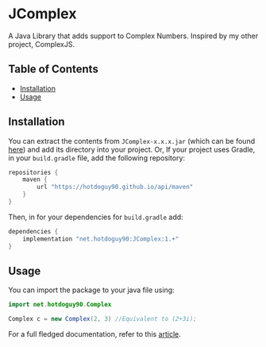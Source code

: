# JComplex

A Java Library that adds support to Complex Numbers. Inspired by my other project, ComplexJS.

## Table of Contents

* [Installation](https://github.com/HotdoGuy90/JComplex/blob/master/README.md#installation)
* [Usage](https://github.com/HotdoGuy90/JComplex/blob/master/README.md#usage)

## Installation

You can extract the contents from `JComplex-x.x.x.jar` (which can be found [here](https://github.com/HotdoGuy90/JComplex/releases)) and add its directory into your project. Or, If your project uses Gradle, in your `build.gradle` file, add the following repository:
```groovy
repositories {
    maven {
        url "https://hotdoguy90.github.io/api/maven"
    }
}
```

Then, in for your dependencies for `build.gradle` add:

```groovy
dependencies {
    implementation "net.hotdoguy90:JComplex:1.+"
}
```

## Usage

You can import the package to your java file using:
```java
import net.hotdoguy90.Complex

Complex c = new Complex(2, 3) //Equivalent to (2+3i);
```
For a full fledged documentation, refer to this [article](https://github.com/HotdoGuy90/ComplexJS/tree/master/README.md).
